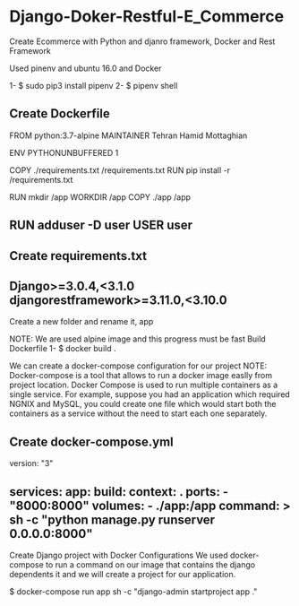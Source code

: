 # Django-Doker-Restful-E_Commerce
Create Ecommerce with Python and djanro framework, Docker and Rest Framework



Used pinenv and ubuntu 16.0 and Docker


1- $ sudo pip3 install pipenv
2- $ pipenv shell

Create Dockerfile
--------------------------------------------------------------------
FROM python:3.7-alpine
MAINTAINER Tehran Hamid Mottaghian


ENV PYTHONUNBUFFERED 1

COPY ./requirements.txt /requirements.txt
RUN pip install -r /requirements.txt

RUN mkdir /app
WORKDIR /app
COPY ./app /app

RUN adduser -D user
USER user
----------------------------------------------------------------------



Create requirements.txt
-----------------------------------------------------------------------
Django>=3.0.4,<3.1.0
djangorestframework>=3.11.0,<3.10.0
-----------------------------------------------------------------------


Create a new folder and rename it, app

NOTE: We are used alpine image and this progress must be fast
Build Dockerfile
1- $ docker build .


We can create a docker-compose configuration for our project
NOTE:   Docker-compose is a tool that allows to run a docker image easlly from project location.
        Docker Compose is used to run multiple containers as a single service. For example, suppose you had an application which required NGNIX and MySQL, you could create one file which would start both the containers as a service without the need to start each one separately.



Create docker-compose.yml
----------------------------------------------------------------------
version: "3"

services:
    app:
        build: 
            context: .
        ports:
            - "8000:8000"
        volumes:
            - ./app:/app
        command: >
            sh -c "python manage.py runserver 0.0.0.0:8000"
----------------------------------------------------------------------


Create Django project with Docker Configurations
We used docker-compose to run a command on our image that contains the django dependents it and we will create a project for our application.

$ docker-compose run app sh -c "django-admin startproject app ."
